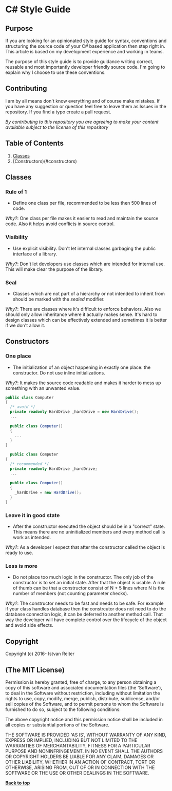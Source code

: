 # C# Style Guide

## Purpose

If you are looking for an opinionated style guide for syntax, conventions and structuring the source code of your C# based application then step right in. This article is based on my development experience and working in teams.

The purpose of this style guide is to provide guidance writing correct, reusable and most importantly developer friendly source code. I'm going to explain why I choose to use these conventions.

## Contributing

I am by all means don't know everything and of course make mistakes. If you have any suggestion or question feel free to leave them as Issues in the repository. If you find a typo create a pull request.

*By contributing to this repository you are agreeing to make your content available subject to the license of this repository*

## Table of Contents

1. [Classes](#classes)
2. [Constructors)(#constructors)

## Classes

### Rule of 1

  - Define one class per file, recommended to be less then 500 lines of code.
  
  *Why?*: One class per file makes it easier to read and maintain the source code. Also it helps avoid conflicts in source control.

### Visibility

  - Use explicit visibility. Don't let internal classes garbaging the public interface of a library.
  
  *Why?*: Don't let developers use classes which are intended for internal use. This will make clear the purpose of the library.

### Seal

  - Classes which are not part of a hierarchy or not intended to inherit from should be marked with the *sealed* modifier.
  
  *Why?*: There are classes where it's difficult to enforce behaviors. Also we should only allow inheritance where it actually makes sense. It's hard to design classes which can be effectively extended and sometimes it is better if we don't allow it.

## Constructors

### One place

  - The initialization of an object happening in exactly one place: the constructor. Do not use inline initializations.
  
  *Why?*: It makes the source code readable and makes it harder to mess up something with an unwanted value.

  ```csharp
  public class Computer
  {
    /* avoid */
    private readonly HardDrive _hardDrive = new HardDrive();
    ...
    
    public class Computer()
    {
      ...
    }
  }
  
    public class Computer
  {
    /* recommended */
    private readonly HardDrive _hardDrive;
    ...
    
    public class Computer()
    {
      _hardDrive = new HardDrive();
    }
  }
  ```

### Leave it in good state

  - After the constructor executed the object should be in a "correct" state. This means there are no uninitialized members and every method call is work as intended.

  *Why?*: As a developer I expect that after the constructor called the object is ready to use.

### Less is more

  - Do not place too much logic in the constructor. The only job of the constructor is to set an initial state. After that the object is usable. A rule of thumb can be that a constructor consist of N + 5 lines where N is the number of members (not counting parameter checks).
  
  *Why?*: The constructor needs to be fast and needs to be safe. For example if your class handles database then the constrcutor does not need to do the database connection logic, it can be deferred to another method call. That way the developer will have complete control over the lifecycle of the object and avoid side effects.

## Copyright

Copyright (c) 2016- Istvan Reiter

## (The MIT License)

Permission is hereby granted, free of charge, to any person obtaining a copy of this software and associated documentation files (the 'Software'), to deal in the Software without restriction, including without limitation the rights to use, copy, modify, merge, publish, distribute, sublicense, and/or sell copies of the Software, and to permit persons to whom the Software is furnished to do so, subject to the following conditions:

The above copyright notice and this permission notice shall be included in all copies or substantial portions of the Software.

THE SOFTWARE IS PROVIDED 'AS IS', WITHOUT WARRANTY OF ANY KIND, EXPRESS OR IMPLIED, INCLUDING BUT NOT LIMITED TO THE WARRANTIES OF MERCHANTABILITY, FITNESS FOR A PARTICULAR PURPOSE AND NONINFRINGEMENT. IN NO EVENT SHALL THE AUTHORS OR COPYRIGHT HOLDERS BE LIABLE FOR ANY CLAIM, DAMAGES OR OTHER LIABILITY, WHETHER IN AN ACTION OF CONTRACT, TORT OR OTHERWISE, ARISING FROM, OUT OF OR IN CONNECTION WITH THE SOFTWARE OR THE USE OR OTHER DEALINGS IN THE SOFTWARE.

**[Back to top](#table-of-contents)**

